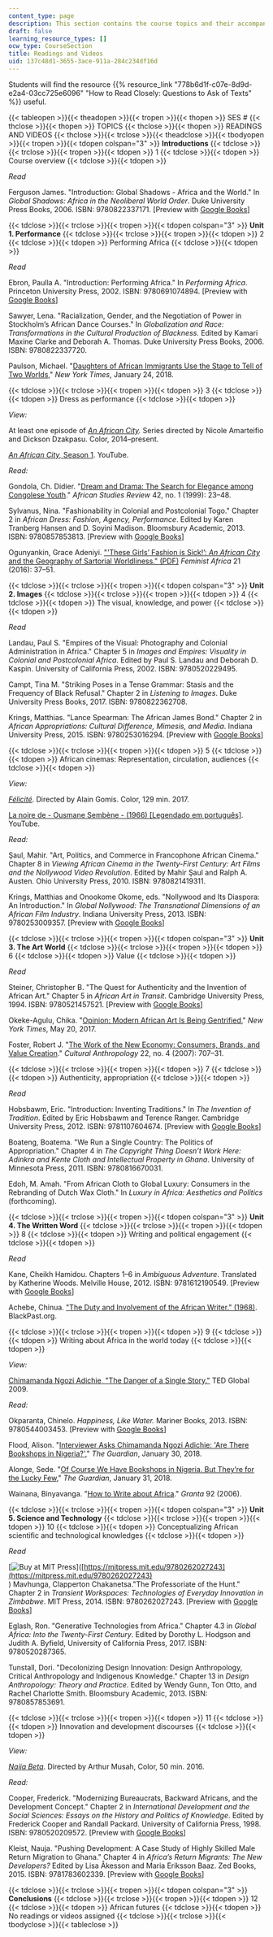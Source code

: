 ```yaml
---
content_type: page
description: This section contains the course topics and their accompanying readings.
draft: false
learning_resource_types: []
ocw_type: CourseSection
title: Readings and Videos
uid: 137c48d1-3655-3ace-911a-284c234df16d
---
```

Students will find the resource {{% resource_link "778b6d1f-c07e-8d9d-e2a4-03cc725e6096" "How to Read Closely: Questions to Ask of Texts" %}} useful.

{{< tableopen >}}{{< theadopen >}}{{< tropen >}}{{< thopen >}}
SES #
{{< thclose >}}{{< thopen >}}
TOPICS
{{< thclose >}}{{< thopen >}}
READINGS AND VIDEOS
{{< thclose >}}{{< trclose >}}{{< theadclose >}}{{< tbodyopen >}}{{< tropen >}}{{< tdopen colspan="3" >}}
**Introductions**
{{< tdclose >}}{{< trclose >}}{{< tropen >}}{{< tdopen >}}
1
{{< tdclose >}}{{< tdopen >}}
Course overview
{{< tdclose >}}{{< tdopen >}}

*Read*

Ferguson James. "Introduction: Global Shadows - Africa and the World." In *Global Shadows: Africa in the Neoliberal World Order*. Duke University Press Books, 2006. ISBN: 9780822337171. \[Preview with [Google Books](https://books.google.com/books?id=X1K4-wfXZeUC&pg=PA1=onepage#v=onepage&q&f=false)\] 

{{< tdclose >}}{{< trclose >}}{{< tropen >}}{{< tdopen colspan="3" >}}
**Unit 1. Performance**
{{< tdclose >}}{{< trclose >}}{{< tropen >}}{{< tdopen >}}
2
{{< tdclose >}}{{< tdopen >}}
Performing Africa
{{< tdclose >}}{{< tdopen >}}

*Read*

Ebron, Paulla A. "Introduction: Performing Africa." In *Performing Africa*. Princeton University Press, 2002. ISBN: 9780691074894. \[Preview with [Google Books](https://books.google.com/books?id=aLNQTokf1JsC&pg=PA1=onepage#v=onepage&q&f=false)\]

Sawyer, Lena. "Racialization, Gender, and the Negotiation of Power in Stockholm’s African Dance Courses." In *Globalization and Race: Transformations in the Cultural Production of Blackness.* Edited by Kamari Maxine Clarke and Deborah A. Thomas. Duke University Press Books, 2006. ISBN: 9780822337720.

Paulson, Michael. "[Daughters of African Immigrants Use the Stage to Tell of Two Worlds](https://www.nytimes.com/2018/01/24/theater/african-plays-danai-guirira-jocelyn-bioh.html)," *New York Times*, January 24, 2018.

{{< tdclose >}}{{< trclose >}}{{< tropen >}}{{< tdopen >}}
3
{{< tdclose >}}{{< tdopen >}}
Dress as performance
{{< tdclose >}}{{< tdopen >}}

*View:*

At least one episode of [*An African City*](http://www.anafricancity.tv/)*.* Series directed by Nicole Amarteifio and Dickson Dzakpasu. Color, 2014–present.

[*An African City,* Season 1](https://www.youtube.com/playlist?list=PL7wgnSLvw30Wm1j8gUtNVX_CQ-6d8vGK1). YouTube.

*Read:*

Gondola, Ch. Didier. "[Dream and Drama: The Search for Elegance among Congolese Youth](https://www.jstor.org/stable/525527?seq=1#page_scan_tab_contents)." *African Studies Review* 42, no. 1 (1999): 23–48.

Sylvanus, Nina. "Fashionability in Colonial and Postcolonial Togo." Chapter 2 in *African Dress: Fashion, Agency, Performance*. Edited by Karen Tranberg Hansen and D. Soyini Madison. Bloomsbury Academic, 2013. ISBN: 9780857853813. \[Preview with [Google Books](https://books.google.com/books?id=sZsdAAAAQBAJ&pg=PA30=onepage#v=onepage&q&f=false)\]

Ogunyankin, Grace Adeniyi. ["'These Girls’ Fashion is Sick!’: *An African City* and the Geography of Sartorial Worldliness." (PDF)](https://web.archive.org/web/20210619064018/http://www.agi.ac.za/sites/default/files/image_tool/images/429/feminist_africa_journals/current_issue/fa21_feature_3.pdf) *Feminist Africa* 21 (2016): 37–51.

{{< tdclose >}}{{< trclose >}}{{< tropen >}}{{< tdopen colspan="3" >}}
**Unit 2. Images**
{{< tdclose >}}{{< trclose >}}{{< tropen >}}{{< tdopen >}}
4
{{< tdclose >}}{{< tdopen >}}
The visual, knowledge, and power
{{< tdclose >}}{{< tdopen >}}

*Read*

Landau, Paul S. "Empires of the Visual: Photography and Colonial Administration in Africa." Chapter 5 in *Images and Empires: Visuality in Colonial and Postcolonial Africa*. Edited by Paul S. Landau and Deborah D. Kaspin. University of California Press, 2002. ISBN: 9780520229495. 

Campt, Tina M. "Striking Poses in a Tense Grammar: Stasis and the Frequency of Black Refusal." Chapter 2 in *Listening to Images*. Duke University Press Books, 2017. ISBN: 9780822362708. 

Krings, Matthias. "Lance Spearman: The African James Bond." Chapter 2 in *African Appropriations: Cultural Difference, Mimesis, and Media*. Indiana University Press, 2015. ISBN: 9780253016294. \[Preview with [Google Books](https://books.google.com/books?id=V7PdCQAAQBAJ&pg=PA56=onepage#v=onepage&q&f=false)\]

{{< tdclose >}}{{< trclose >}}{{< tropen >}}{{< tdopen >}}
5
{{< tdclose >}}{{< tdopen >}}
African cinemas: Representation, circulation, audiences
{{< tdclose >}}{{< tdopen >}}

*View:*

[*Félicité*](https://www.imdb.com/title/tt5980798/?ref_=nv_sr_1). Directed by Alain Gomis. Color, 129 min. 2017.

[La noire de - Ousmane Sembène - (1966) \[Legendado em português\]](https://www.youtube.com/watch?v=YMDg2UAyXSs). YouTube.

*Read:*

Şaul, Mahir. "Art, Politics, and Commerce in Francophone African Cinema." Chapter 8 in *Viewing African Cinema in the Twenty-First Century: Art Films and the Nollywood Video Revolution*. Edited by Mahir Şaul and Ralph A. Austen. Ohio University Press, 2010. ISBN: 9780821419311. 

Krings, Matthias and Onookome Okome, eds. "Nollywood and Its Diaspora: An Introduction." In *Global Nollywood: The Transnational Dimensions of an African Film Industry*. Indiana University Press, 2013. ISBN: 9780253009357. \[Preview with [Google Books](https://books.google.com/books?id=uTVlKirJmGgC&pg=PA1=onepage#v=onepage&q&f=false)\]

{{< tdclose >}}{{< trclose >}}{{< tropen >}}{{< tdopen colspan="3" >}}
**Unit 3. The Art World**
{{< tdclose >}}{{< trclose >}}{{< tropen >}}{{< tdopen >}}
6
{{< tdclose >}}{{< tdopen >}}
Value
{{< tdclose >}}{{< tdopen >}}

*Read*

Steiner, Christopher B. "The Quest for Authenticity and the Invention of African Art." Chapter 5 in *African Art in Transit*. Cambridge University Press, 1994. ISBN: 9780521457521. \[Preview with [Google Books](https://books.google.com/books?id=g8oYesrkG0kC&pg=PA100=onepage#v=onepage&q&f=false)\]

Okeke-Agulu, Chika. "[Opinion: Modern African Art Is Being Gentrified](https://www.nytimes.com/2017/05/20/opinion/sunday/modern-african-art-sothebys.html)," *New York Times*, May 20, 2017.

Foster, Robert J. "[The Work of the New Economy: Consumers, Brands, and Value Creation](https://anthrosource.onlinelibrary.wiley.com/doi/abs/10.1525/can.2007.22.4.707)." *Cultural Anthropology* 22, no. 4 (2007): 707–31.

{{< tdclose >}}{{< trclose >}}{{< tropen >}}{{< tdopen >}}
7
{{< tdclose >}}{{< tdopen >}}
Authenticity, appropriation
{{< tdclose >}}{{< tdopen >}}

*Read*

Hobsbawm, Eric. "Introduction: Inventing Traditions." In *The Invention of Tradition*. Edited by Eric Hobsbawm and Terence Ranger. Cambridge University Press, 2012. ISBN: 9781107604674. \[Preview with [Google Books](https://books.google.com/books?id=SugpRWf_FB4C&pg=PA1=onepage#v=onepage&q&f=false)\]

Boateng, Boatema. "We Run a Single Country: The Politics of Appropriation." Chapter 4 in *The Copyright Thing Doesn’t Work Here: Adinkra and Kente Cloth and Intellectual Property in Ghana*. University of Minnesota Press, 2011. ISBN: 9780816670031. 

Edoh, M. Amah. "From African Cloth to Global Luxury: Consumers in the Rebranding of Dutch Wax Cloth." In *Luxury in Africa: Aesthetics and Politics* (forthcoming).

{{< tdclose >}}{{< trclose >}}{{< tropen >}}{{< tdopen colspan="3" >}}
**Unit 4. The Written Word**
{{< tdclose >}}{{< trclose >}}{{< tropen >}}{{< tdopen >}}
8
{{< tdclose >}}{{< tdopen >}}
Writing and political engagement
{{< tdclose >}}{{< tdopen >}}

*Read*

Kane, Cheikh Hamidou. Chapters 1–6 in *Ambiguous Adventure*. Translated by Katherine Woods. Melville House, 2012. ISBN: 9781612190549. \[Preview with [Google Books](https://books.google.com/books?id=wb3wJ1DoIYgC&pg=PAfrontcover#v=onepage&q&f=false)\]

Achebe, Chinua. ["The Duty and Involvement of the African Writer." (1968)](https://blackpast.org/1968-chinua-achebe-duty-and-involvement-african-writer). BlackPast.org.

{{< tdclose >}}{{< trclose >}}{{< tropen >}}{{< tdopen >}}
9
{{< tdclose >}}{{< tdopen >}}
Writing about Africa in the world today
{{< tdclose >}}{{< tdopen >}}

*View:*

[Chimamanda Ngozi Adichie, "The Danger of a Single Story."](https://www.ted.com/talks/chimamanda_adichie_the_danger_of_a_single_story#t-2388) TED Global 2009.

*Read:*

Okparanta, Chinelo. *Happiness, Like Water.* Mariner Books, 2013. ISBN: 9780544003453. \[Preview with [Google Books](https://books.google.com/books?id=6iwnAAAAQBAJ&pg=PAfrontcover#v=onepage&q&f=false)\]

Flood, Alison. "[Interviewer Asks Chimamanda Ngozi Adichie: 'Are There Bookshops in Nigeria?'](https://www.theguardian.com/books/2018/jan/30/interviewer-asks-chimamanda-ngozi-adichie-are-there-bookshops-in-nigeria)," *The Guardian*, January 30, 2018.

Alonge, Sede. "[Of Course We Have Bookshops in Nigeria. But They’re for the Lucky Few](https://www.theguardian.com/commentisfree/2018/jan/31/bookshops-nigeria-chimamanda-ngozi-adichie)," *The Guardian*, January 31, 2018.

Wainana, Binyavanga. "[How to Write about Africa](https://granta.com/how-to-write-about-africa/)." *Granta* 92 (2006).

{{< tdclose >}}{{< trclose >}}{{< tropen >}}{{< tdopen colspan="3" >}}
**Unit 5. Science and Technology**
{{< tdclose >}}{{< trclose >}}{{< tropen >}}{{< tdopen >}}
10
{{< tdclose >}}{{< tdopen >}}
Conceptualizing African scientific and technological knowledges
{{< tdclose >}}{{< tdopen >}}

*Read*

\[![Buy at MIT Press](/images/mp_logo.gif)\]([https://mitpress.mit.edu/9780262027243](https://mitpress.mit.edu/9780262027243)  
) Mavhunga, Clapperton Chakanetsa."The Professoriate of the Hunt." Chapter 2 in *Transient Workspaces: Technologies of Everyday Innovation in Zimbabwe*. MIT Press, 2014. ISBN: 9780262027243. \[Preview with [Google Books](https://books.google.com/books?id=V9qRBAAAQBAJ&pg=PA41=onepage#v=onepage&q&f=false)\]

Eglash, Ron. "Generative Technologies from Africa." Chapter 4.3 in *Global Africa: Into the Twenty-First Century*. Edited by Dorothy L. Hodgson and Judith A. Byfield, University of California Press, 2017. ISBN: 9780520287365. 

Tunstall, Dori. "Decolonizing Design Innovation: Design Anthropology, Critical Anthropology and Indigenous Knowledge." Chapter 13 in *Design Anthropology: Theory and Practice*. Edited by Wendy Gunn, Ton Otto, and Rachel Charlotte Smith. Bloomsbury Academic, 2013. ISBN: 9780857853691. 

{{< tdclose >}}{{< trclose >}}{{< tropen >}}{{< tdopen >}}
11
{{< tdclose >}}{{< tdopen >}}
Innovation and development discourses
{{< tdclose >}}{{< tdopen >}}

*View:*

[*Naija Beta*](https://www.imdb.com/title/tt4156666/?ref_=nv_sr_1). Directed by Arthur Musah, Color, 50 min. 2016.

*Read:*

Cooper, Frederick. "Modernizing Bureaucrats, Backward Africans, and the Development Concept." Chapter 2 in *International Development and the Social Sciences: Essays on the History and Politics of Knowledge*. Edited by Frederick Cooper and Randall Packard. University of California Press, 1998. ISBN: 9780520209572. \[Preview with [Google Books](https://books.google.com/books?id=NueOngvzwK0C&pg=PA64=onepage#v=onepage&q&f=false)\]

Kleist, Nauja. "Pushing Development: A Case Study of Highly Skilled Male Return Migration to Ghana." Chapter 4 in *Africa’s Return Migrants: The New Developers?* Edited by Lisa Åkesson and Maria Eriksson Baaz. Zed Books, 2015. ISBN: 9781783602339. \[Preview with [Google Books](https://books.google.com/books?id=WXJjDgAAQBAJ&pg=PAfrontcover#v=onepage&q&f=false)\]

{{< tdclose >}}{{< trclose >}}{{< tropen >}}{{< tdopen colspan="3" >}}
**Conclusions**
{{< tdclose >}}{{< trclose >}}{{< tropen >}}{{< tdopen >}}
12
{{< tdclose >}}{{< tdopen >}}
African futures
{{< tdclose >}}{{< tdopen >}}
No readings or videos assigned
{{< tdclose >}}{{< trclose >}}{{< tbodyclose >}}{{< tableclose >}}
